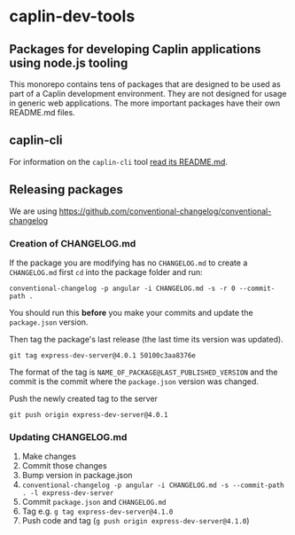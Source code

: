 # caplin-dev-tools

## Packages for developing Caplin applications using node.js tooling

This monorepo contains tens of packages that are designed to be used as part of
a Caplin development environment. They are not designed for usage in generic web
applications. The more important packages have their own README.md files.

## caplin-cli

For information on the `caplin-cli` tool
[read its README.md](https://github.com/caplin/caplin-dev-tools/blob/master/cli/README.md).

## Releasing packages

We are using https://github.com/conventional-changelog/conventional-changelog

### Creation of CHANGELOG.md

If the package you are modifying has no `CHANGELOG.md` to create a
`CHANGELOG.md` first `cd` into the package folder and run:

`conventional-changelog -p angular -i CHANGELOG.md -s -r 0 --commit-path .`

You should run this **before** you make your commits and update the
`package.json` version.

Then tag the package's last release (the last time its version was updated).

`git tag express-dev-server@4.0.1 50100c3aa8376e`

The format of the tag is `NAME_OF_PACKAGE@LAST_PUBLISHED_VERSION` and the commit
is the commit where the `package.json` version was changed.

Push the newly created tag to the server

`git push origin express-dev-server@4.0.1`

### Updating CHANGELOG.md

1. Make changes
2. Commit those changes
3. Bump version in package.json
4. `conventional-changelog -p angular -i CHANGELOG.md -s --commit-path . -l
   express-dev-server`
5. Commit `package.json` and `CHANGELOG.md`
6. Tag e.g. `g tag express-dev-server@4.1.0`
7. Push code and tag (`g push origin express-dev-server@4.1.0`)
